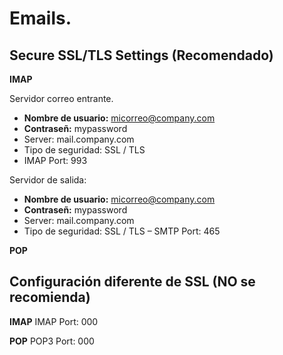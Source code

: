 # Emails.

## Secure SSL/TLS Settings (Recomendado)

**IMAP**

Servidor correo entrante.
- **Nombre de usuario:** micorreo@company.com
- **Contraseñ:** mypassword
- Server: mail.company.com
- Tipo de seguridad: SSL / TLS
- IMAP Port: 993

Servidor de salida:
- **Nombre de usuario:** micorreo@company.com
- **Contraseñ:** mypassword
- Server: mail.company.com
- Tipo de seguridad: SSL / TLS
– SMTP Port: 465

**POP**


## Configuración diferente de SSL (NO se recomienda) 

**IMAP**
IMAP Port: 000

**POP**
POP3 Port: 000
